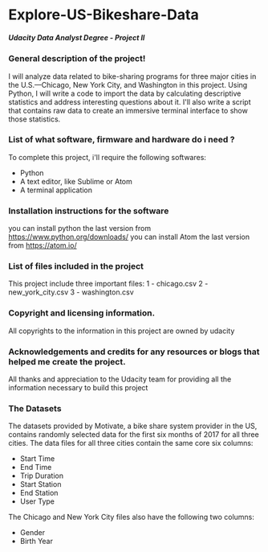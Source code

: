 # Explore-US-Bikeshare-Data

##### Udacity Data Analyst Degree - Project II
### General description of the project!
I will analyze data related to bike-sharing programs for three major cities in the U.S.—Chicago, New York City, and Washington in this project. Using Python, I will write a code to import the data by calculating descriptive statistics and address interesting questions about it. I'll also write a script that contains raw data to create an immersive terminal interface to show those statistics.
### List of what software, firmware and hardware do i need ?
To complete this project, i'll require the following softwares:
- Python
- A text editor, like Sublime or Atom
- A terminal application
### Installation instructions for the software
you can install python the last version from https://www.python.org/downloads/
you can install Atom the last version from https://atom.io/

### List of files included in the project
This project include three important files:
1 - chicago.csv
2 - new_york_city.csv
3 - washington.csv
### Copyright and licensing information.
All copyrights to the information in this project are owned by udacity
### Acknowledgements and credits for any resources or blogs that helped me create the project.
All thanks and appreciation to the Udacity team for providing all the information necessary to build this project
### The Datasets
The datasets provided by Motivate, a bike share system provider in the US, contains randomly selected data for the first six months of 2017 for all three cities. The data files for all three cities contain the same core six columns:
- Start Time
- End Time
- Trip Duration
- Start Station
- End Station
- User Type

The Chicago and New York City files also have the following two columns:
- Gender
- Birth Year



